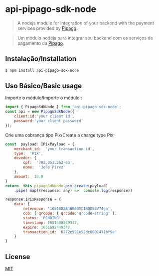# api-pipago-sdk-node

> A nodejs module for integration of your backend with the payment services provided by [Pipago](https://pipago.com.br/).

> Um módulo nodejs para integrar seu backend com os serviços de pagamento da [Pipago](https://pipago.com.br/).

## [](https://github.com/brasycad/api-pipago-sdk-node/blob/master/README.md#instala%C3%A7%C3%A3o)Instalação/Installation

```bash
$ npm install api-pipago-sdk-node
```

## [](https://github.com/brasycad/api-pipago-sdk-node/blob/master/README.md#uso-b%C3%A1sico)Uso Básico/Basic usage

Importe o módulo/Importe o módulo::

```js
import { PipagoSdkNode } from 'api-pipago-sdk-node';
const api = new PipagoSdkNode({
	client:id:'your client id',
	password:'your client password'
});
```

Crie uma cobrança tipo Pix/Create a charge type Pix:

```js
const  payload: IPixPayload = {
	merchant_id:  'your transaction id',
	type:  'PIX',
	devedor: {
		cpf:  '702.053.262-63',
		nome:  'João Pirez'
	},
	amount:  10.0
}
return  this.pipagoSdkNode.pix_create(payload)
	.pipe( map((response: any) =>  console.log(response))

response:IPixResponse = {
	data: {
		reference: '1651688846000SCIRQD53V74gn',
		cob: { qrcode: { qrcode:'qrcode-string' },
		status: 'PENDING',
		timestamp: 1651688849347,
		expire: 1651692449347,
		transaction_id: '6272c591e52dc0001471bf9e'
	}
}
```

## License

[MIT](LICENSE)

